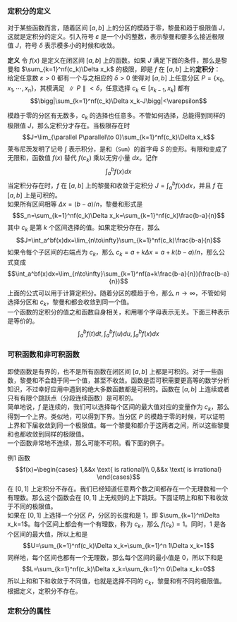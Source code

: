 ### 定积分的定义
对于某些函数而言，随着区间 $[a,b]$ 上的分区的模趋于零，黎曼和趋于极限值 $J$，这就是定积分的定义。引入符号 $\varepsilon$ 是一个小的整数，表示黎曼和要多么接近极限值 $J$，符号 $\delta$ 表示模多小的时候和收敛。

**定义** 令 $f(x)$ 是定义在闭区间 $[a,b]$ 上的函数。如果 $J$ 满足下面的条件，那么是黎曼和 $\sum_{k=1}^nf(c_k)\Delta x_k$ 的极限，即是 $f$ 在 $[a,b]$ 上的**定积分**：  
给定任意数 $\varepsilon>0$ 都有一个与之相应的 $\delta>0$ 使得对 $[a,b]$ 上任意分区 $P=\{x_0,x_1,\cdots,x_n\}$，其模满足 $\parallel P\parallel <\delta$，任意选择 $c_k\in[x_{k-1},x_k]$ 都有
$$\bigg|\sum_{k=1}^nf(c_k)\Delta x_k-J\bigg|<\varepsilon$$

模趋于零的分区有无数多，$c_k$ 的选择也任意多。不管如何选择，总能得到同样的极限值 $J$，那么定积分才存在。当极限存在时
$$J=\lim_{\parallel P\parallel\to 0}\sum_{k=1}^nf(c_k)\Delta x_k$$
莱布尼茨发明了记号 $\int$ 表示积分，是和（`Sum`）的首字母 $S$ 的变形。有限和变成了无限和，函数值 $f(x)$ 替代 $f(c_k)$ 乘以无穷小量 $dx$。记作
$$\int_a^b f(x)dx$$
当定积分存在时，$f$ 在 $[a,b]$ 上的黎曼和收敛于定积分 $J=\int_a^b f(x)dx$，并且 $f$ 在$[a,b]$ 上是可积的。  
如果所有区间相等 $\Delta x=(b-a)/n$，黎曼和形式是
$$S_n=\sum_{k=1}^nf(c_k)\Delta x_k=\sum_{k=1}^nf(c_k)\frac{b-a}{n}$$
其中 $c_k$ 是第 $k$ 个区间选择的值。如果定积分存在，那么
$$J=\int_a^bf(x)dx=\lim_{n\to\infty}\sum_{k=1}^nf(c_k)\frac{b-a}{n}$$
如果令每个子区间的右端点为 $c_k$，那么 $c_k=a+k\Delta x=a+k(b-a)/n$，那么公式变成
$$\int_a^bf(x)dx=\lim_{n\to\infty}\sum_{k=1}^nf(a+k\frac{b-a}{n})(\frac{b-a}{n})$$
上面的公式可以用于计算定积分。随着分区的模趋于令，那么 $n\to\infty$，不管如何选择分区和 $c_k$，黎曼和都会收敛到同一个值。  
一个函数的定积分的值之和函数自身相关，和用哪个字母表示无关。下面三种表示是等价的。
$$\int_a^bf(t)dt,\int_a^bf(u)du,\int_a^bf(x)dx$$

### 可积函数和非可积函数
即使函数是有界的，也不是所有函数在闭区间 $[a,b]$ 上都是可积的。对于一些函数，黎曼和不会趋于同一个值，甚至不收敛。函数是否可积需要更高等的数学分析知识，不过幸好应用中遇到的绝大多数函数都是可积的。函数在 $[a,b]$ 上连续或者只有有限个跳跃点（分段连续函数）是可积的。  
简单地说，$f$ 是连续的，我们可以选择每个区间的最大值对应的变量作为 $c_k$，那么得到一个上界。类似地，可以得到下界。当分区 $P$ 的模趋于零的时候，可以证明上界和下届收敛到同一个极限值。每一个黎曼和都介于这两者之间，所以这些黎曼和也都收敛到同样的极限值。  
一个函数非常地不连续，那么可能不可积。看下面的例子。

例1 函数
$$f(x)=\begin{cases}
1,&&x \text{ is rational}\\
0,&&x \text{ is irrational}
\end{cases}$$
在 $[0,1]$ 上定积分不存在。我们已经知道任意两个数之间都存在一个无理数和一个有理数。那么这个函数会在 $[0,1]$ 上无规则的上下跳跃。下面证明上和和下和收敛于不同的极限值。  
如果在 $[0,1]$ 上选择一个分区 $P$，分区的长度和是 1，即 $\sum_{k=1}^n\Delta x_k=1$。每个区间上都会有一个有理数，称为 $c_k$，那么 $f(c_k)=1$。同时，1 是各个区间的最大值，所以上和是
$$U=\sum_{k=1}^nf(c_k)\Delta x_k=\sum_{k=1}^n 1\Delta x_k=1$$
同样地，每个区间也都有一个无理数，那么每个区间的最小值是 0，所以下和是
$$L=\sum_{k=1}^nf(c_k)\Delta x_k=\sum_{k=1}^n 0\Delta x_k=0$$
所以上和和下和收敛于不同值，也就是选择不同的 $c_k$，黎曼和有不同的极限值。根据定义，定积分不存在。

### 定积分的属性
